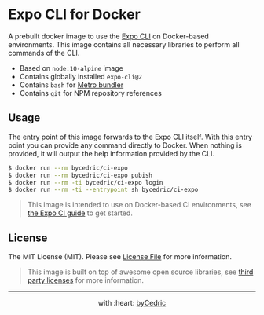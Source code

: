 # Expo CLI for Docker

A prebuilt docker image to use the [Expo CLI](https://docs.expo.io/versions/latest/workflow/expo-cli) on Docker-based environments.
This image contains all necessary libraries to perform all commands of the CLI.

- Based on `node:10-alpine` image
- Contains globally installed `expo-cli@2`
- Contains `bash` for [Metro bundler](https://facebook.github.io/metro/)
- Contains `git` for NPM repository references

## Usage

The entry point of this image forwards to the Expo CLI itself.
With this entry point you can provide any command directly to Docker.
When nothing is provided, it will output the help information provided by the CLI.

```bash
$ docker run --rm bycedric/ci-expo
$ docker run --rm bycedric/ci-expo pubish
$ docker run --rm -ti bycedric/ci-expo login
$ docker run --rm -ti --entrypoint sh bycedric/ci-expo
```

> This image is intended to use on Docker-based CI environments, see [the Expo CI guide](https://docs.expo.io/versions/latest/guides/setting-up-continuous-integration) to get started.

## License

The MIT License (MIT). Please see [License File](LICENSE.md) for more information.

> This image is built on top of awesome open source libraries, see [third party licenses](THIRD_PARTY_NOTICE.md) for more information.

--- ---

<p align="center">
    with :heart: <a href="https://bycedric.com" target="_blank">byCedric</a>
</p>
